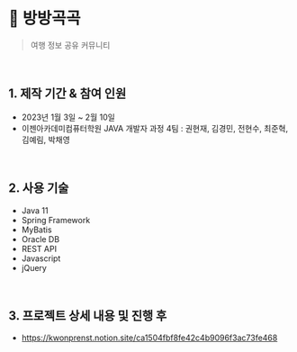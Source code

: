 # :pushpin: 방방곡곡
> 여행 정보 공유 커뮤니티


</br>

## 1. 제작 기간 & 참여 인원
 - 2023년 1월 3일 ~ 2월 10일
 - 이젠아카데미컴퓨터학원 JAVA 개발자 과정 4팀 : 권현재, 김경민, 전현수, 최준혁, 김예림, 박채영
 
</br>
 
## 2. 사용 기술
 - Java 11
 - Spring Framework
 - MyBatis
 - Oracle DB
 - REST API
 - Javascript
 - jQuery
 
</br>

## 3. 프로젝트 상세 내용 및 진행 후 
 - https://kwonprenst.notion.site/ca1504fbf8fe42c4b9096f3ac73fe468

  
